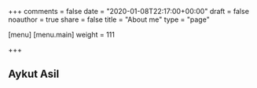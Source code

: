 +++
comments = false
date = "2020-01-08T22:17:00+00:00"
draft = false
noauthor = true
share = false
title = "About me"
type = "page"

[menu]
  [menu.main]
    weight = 111

+++

## Aykut Asil
